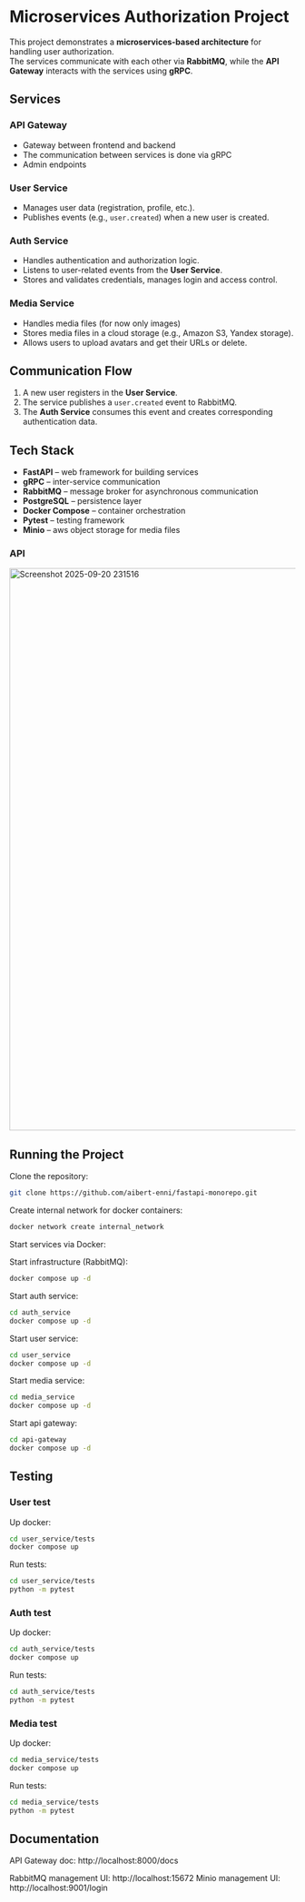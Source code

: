 # Microservices Authorization Project

This project demonstrates a **microservices-based architecture** for handling user authorization.  
The services communicate with each other via **RabbitMQ**, while the **API Gateway** interacts with the services using **gRPC**.

## Services

### API Gateway
- Gateway between frontend and backend
- The communication between services is done via gRPC
- Admin endpoints

### User Service
- Manages user data (registration, profile, etc.).
- Publishes events (e.g., `user.created`) when a new user is created.

### Auth Service
- Handles authentication and authorization logic.
- Listens to user-related events from the **User Service**.
- Stores and validates credentials, manages login and access control.

### Media Service
- Handles media files (for now only images)
- Stores media files in a cloud storage (e.g., Amazon S3, Yandex storage).
- Allows users to upload avatars and get their URLs or delete.

## Communication Flow

1. A new user registers in the **User Service**.
2. The service publishes a `user.created` event to RabbitMQ.
3. The **Auth Service** consumes this event and creates corresponding authentication data.

## Tech Stack

- **FastAPI** – web framework for building services
- **gRPC** – inter-service communication
- **RabbitMQ** – message broker for asynchronous communication
- **PostgreSQL** – persistence layer
- **Docker Compose** – container orchestration
- **Pytest** – testing framework
- **Minio** – aws object storage for media files

### API
<img width="1918" height="991" alt="Screenshot 2025-09-20 231516" src="https://github.com/user-attachments/assets/56d23a64-2a2b-4380-b3b5-37c1920d515b" />


## Running the Project

Clone the repository:

```bash
git clone https://github.com/aibert-enni/fastapi-monorepo.git
```

Create internal network for docker containers:
```bash
docker network create internal_network
```

Start services via Docker:

Start infrastructure (RabbitMQ):

```bash
docker compose up -d
```


Start auth service:
```bash
cd auth_service
docker compose up -d
```

Start user service:
```bash
cd user_service
docker compose up -d
```

Start media service:
```bash
cd media_service
docker compose up -d
```

Start api gateway:
```bash
cd api-gateway
docker compose up -d
```

## Testing
### User test
Up docker:
```bash
cd user_service/tests
docker compose up
```
Run tests:
```bash
cd user_service/tests
python -m pytest
```
### Auth test
Up docker:
```bash
cd auth_service/tests
docker compose up
```
Run tests:
```bash
cd auth_service/tests
python -m pytest
```

### Media test
Up docker:
```bash
cd media_service/tests
docker compose up
```
Run tests:
```bash
cd media_service/tests
python -m pytest
```

## Documentation
API Gateway doc: http://localhost:8000/docs

RabbitMQ management UI: http://localhost:15672
Minio management UI: http://localhost:9001/login 
